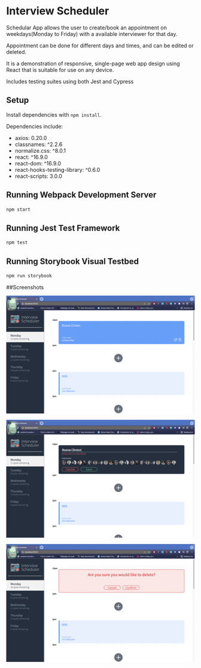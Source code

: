 # Interview Scheduler
Schedular App allows the user to create/book an appointment on weekdays(Monday to Friday) with a available interviewer for that day. 

Appointment can be done for different days and times, and can be edited or deleted.

 It is a demonstration of responsive, single-page web app design using React that is suitable for use on any device.


Includes testing suites using both Jest and Cypress


## Setup

Install dependencies with `npm install`.

Dependencies include:

* axios: 0.20.0
* classnames: ^2.2.6
* normalize.css: ^8.0.1
* react: ^16.9.0
* react-dom: ^16.9.0
* react-hooks-testing-library: ^0.6.0
* react-scripts: 3.0.0


## Running Webpack Development Server

```sh
npm start
```

## Running Jest Test Framework

```sh
npm test
```

## Running Storybook Visual Testbed

```sh
npm run storybook
```

##Screenshots

!["Initial/Home Page"](https://github.com/clintonomamohwo/scheduler/blob/master/docs/HomePage.png?raw=true)

!["Creating Appointment"](https://github.com/clintonomamohwo/scheduler/blob/master/docs/CreatingAppointment.png?raw=true)


!["Deleting Appointment"](https://github.com/clintonomamohwo/scheduler/blob/master/docs/DeletingAppointment.png?raw=true)



